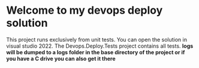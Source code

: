 # Welcome to my devops deploy solution

This project runs exclusively from unit tests. You can open the solution in visual studio 2022. The Devops.Deploy.Tests project contains all tests. 
**logs will be dumped to a logs folder in the base directory of the project or if you have a C drive you can also get it there**

